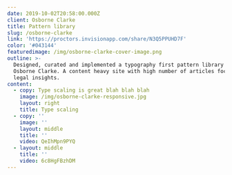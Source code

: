 ```yaml
---
date: 2019-10-02T20:58:00.000Z
client: Osborne Clarke
title: Pattern library
slug: /osborne-clarke
link: 'https://proctors.invisionapp.com/share/N3Q5PPUHD7F'
color: '#043144'
featuredimage: /img/osborne-clarke-cover-image.png
outline: >-
  Designed, curated and implemented a typography first pattern library for
  Osborne Clarke. A content heavy site with high number of articles focusing on
  legal insights.
content:
  - copy: Type scaling is great blah blah blah
    image: /img/osborne-clarke-responsive.jpg
    layout: right
    title: Type scaling
  - copy: ''
    image: ''
    layout: middle
    title: ''
    video: QeIhMpn9PYQ
  - layout: middle
    title: ''
    video: 6c8HgFBzhDM
---
```



